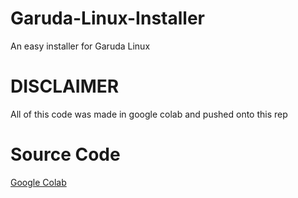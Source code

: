 # Garuda-Linux-Installer
An easy installer for Garuda Linux

# DISCLAIMER
All of this code was made in google colab and pushed onto this rep

# Source Code

[Google Colab](https://colab.research.google.com/drive/1X65QqB9e7L-Qk-7oqx6o5mro9fMuA3uJ#scrollTo=l5gMudgFbiEy)
